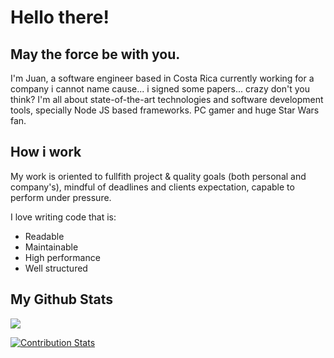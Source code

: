 # Hello there!
## May the force be with you.
I'm Juan, a software engineer based in Costa Rica currently working for a company i cannot name cause... i signed some papers... crazy don't you think? I'm all about state-of-the-art technologies and software development tools, specially Node JS based frameworks. PC gamer and huge Star Wars fan.

## How i work
My work is oriented to fullfith project & quality goals (both personal and company's), mindful of deadlines and clients expectation, capable to perform under pressure.

I love writing code that is:
* Readable
* Maintainable
* High performance
* Well structured

## My Github Stats
![](https://github-readme-stats.vercel.app/api?username=JuankBregar&show_icons=true&title_color=000&bg_color=efefef)

[![Contribution Stats](https://github-contribution-stats.vercel.app/api/?username=JuankBregar)](https://github.com/JuankBregar/github-contribution-stats/)
